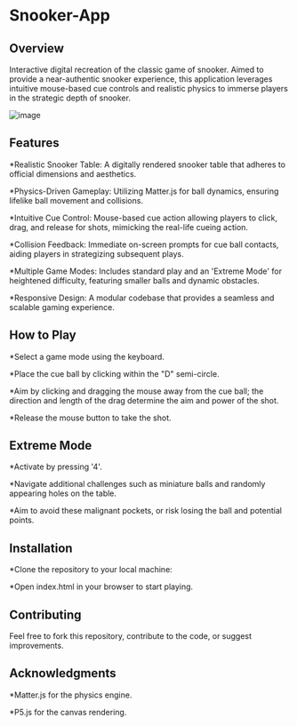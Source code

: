# Snooker-App
## Overview
Interactive digital recreation of the classic game of snooker. Aimed to provide a near-authentic snooker experience, this application leverages intuitive mouse-based cue controls and realistic physics to immerse players in the strategic depth of snooker.

![image](https://github.com/ramiromuniz/Snooker-App/assets/73760479/3caac1f8-fffd-4f2d-8da8-976c9ceec124)

## Features
*Realistic Snooker Table: A digitally rendered snooker table that adheres to official dimensions and aesthetics.

*Physics-Driven Gameplay: Utilizing Matter.js for ball dynamics, ensuring lifelike ball movement and collisions.

*Intuitive Cue Control: Mouse-based cue action allowing players to click, drag, and release for shots, mimicking the real-life cueing action.

*Collision Feedback: Immediate on-screen prompts for cue ball contacts, aiding players in strategizing subsequent plays.

*Multiple Game Modes: Includes standard play and an 'Extreme Mode' for heightened difficulty, featuring smaller balls and dynamic obstacles.

*Responsive Design: A modular codebase that provides a seamless and scalable gaming experience.

## How to Play
*Select a game mode using the keyboard.

*Place the cue ball by clicking within the "D" semi-circle.

*Aim by clicking and dragging the mouse away from the cue ball; the direction and length of the drag determine the aim and power of the shot.

*Release the mouse button to take the shot.

## Extreme Mode
*Activate by pressing '4'.

*Navigate additional challenges such as miniature balls and randomly appearing holes on the table.

*Aim to avoid these malignant pockets, or risk losing the ball and potential points.

## Installation
*Clone the repository to your local machine:

*Open index.html in your browser to start playing.

## Contributing
Feel free to fork this repository, contribute to the code, or suggest improvements.

## Acknowledgments
*Matter.js for the physics engine.

*P5.js for the canvas rendering.
